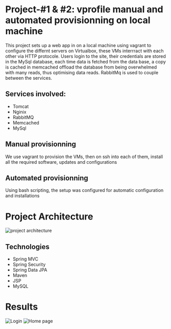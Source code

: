 # Project-#1 & #2: vprofile manual and automated provisionning on local machine
  This project sets up a web app in on a local machine using vagrant to configure the differnt servers on Virtualbox, these VMs interrract with each other via HTTP protocole. 
  Users login to the site, their credentials are stored in the MySql database, each time data is fetched from the data base, a copy is cached in memcached offload the database from being overwhelmed with many reads, thus optimising data reads. RabbitMq is used to couple between the services.
  ## Services involved: 
  - Tomcat
  - Nginix
  - RabbitMQ
  - Memcached
  - MySql
  ## Manual provisionning
  We use vagrant to provision the VMs, then on ssh into each of them, install all the required software, updates and configurations
  ## Automated provisionning
  Using bash scripting, the setup was configured for automatic configuration and installations
# Project Architecture
![project architecture](https://github.com/Ndzenyuy/vprofile-project/blob/main/images/Screenshot%20from%202023-07-12%2012-08-01.png)
  

## Technologies 
- Spring MVC
- Spring Security
- Spring Data JPA
- Maven
- JSP
- MySQL

# Results
![Login](https://github.com/Ndzenyuy/vprofile-project/blob/main/images/Screenshot%20from%202023-07-10%2016-23-33.png)   ![Home page](https://github.com/Ndzenyuy/vprofile-project/blob/main/images/Screenshot%20from%202023-07-10%2016-25-20.png)




